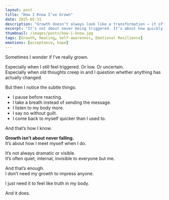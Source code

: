 ```yaml
---
layout: post
title: "How I Know I’ve Grown"
date: 2025-05-31
description: "Growth doesn’t always look like a transformation — it often feels like a quiet shift in how I respond."
excerpt: "It’s not about never being triggered. It’s about how quickly you return to yourself — and how gently you meet the parts that still ache."
thumbnail: /images/posts/how-i-know.jpg
tags: [Growth, Healing, Self-awareness, Emotional Resilience]
emotions: [acceptance, hope]
---
```


Sometimes I wonder if I’ve really grown.

Especially when I still feel triggered. Or low. Or uncertain.  
Especially when old thoughts creep in and I question whether anything has actually changed.

But then I notice the subtle things:

- I pause before reacting.  
- I take a breath instead of sending the message.  
- I listen to my body more.  
- I say no without guilt.  
- I come back to myself quicker than I used to.

And that’s how I know.

**Growth isn’t about never falling.**  
It’s about how I meet myself when I do.

It’s not always dramatic or visible.  
It’s often quiet, internal, invisible to everyone but me.

And that’s enough.  
I don’t need my growth to impress anyone.

I just need it to feel like truth in my body.

And it does.
